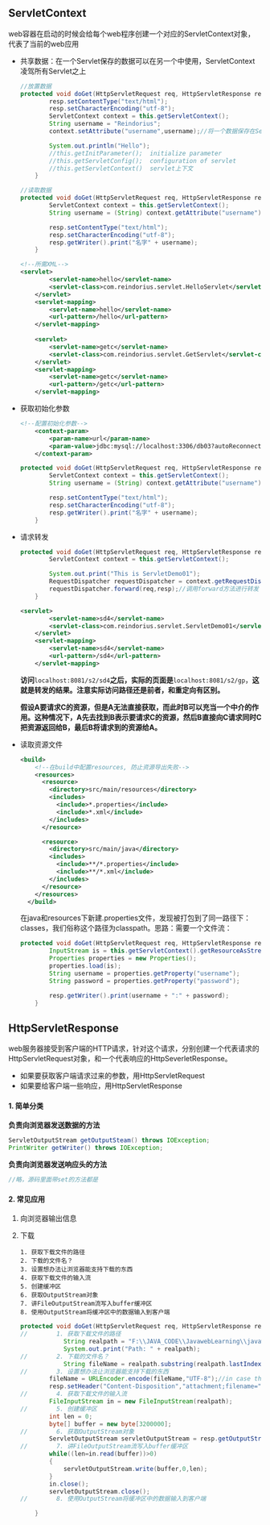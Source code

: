 ## ServletContext

web容器在启动的时候会给每个web程序创建一个对应的ServletContext对象，代表了当前的web应用

* 共享数据：在一个Servlet保存的数据可以在另一个中使用，ServletContext凌驾所有Servlet之上

  ```java
  //放置数据
  protected void doGet(HttpServletRequest req, HttpServletResponse resp) throws ServletException, IOException {
          resp.setContentType("text/html");
          resp.setCharacterEncoding("utf-8");
          ServletContext context = this.getServletContext();
          String username = "Reindorius";
          context.setAttribute("username",username);//将一个数据保存在ServletContext里面。名字：username; 值：usernama
  
          System.out.println("Hello");
          //this.getInitParameter();  initialize parameter
          //this.getServletConfig();  configuration of servlet
          //this.getServletContext()  servlet上下文
      }
  ```

  ```java
  //读取数据
  protected void doGet(HttpServletRequest req, HttpServletResponse resp) throws ServletException, IOException {
          ServletContext context = this.getServletContext();
          String username = (String) context.getAttribute("username");
  
          resp.setContentType("text/html");
          resp.setCharacterEncoding("utf-8");
          resp.getWriter().print("名字" + username);
      }
  ```

  ```xml
  <!--所需XML-->
  <servlet>
          <servlet-name>hello</servlet-name>
          <servlet-class>com.reindorius.servlet.HelloServlet</servlet-class>W
      </servlet>
      <servlet-mapping>
          <servlet-name>hello</servlet-name>
          <url-pattern>/hello</url-pattern>
      </servlet-mapping>
      
      <servlet>
          <servlet-name>getc</servlet-name>
          <servlet-class>com.reindorius.servlet.GetServlet</servlet-class>
      </servlet>
      <servlet-mapping>
          <servlet-name>getc</servlet-name>
          <url-pattern>/getc</url-pattern>
      </servlet-mapping>
  ```

* 获取初始化参数

  ```xml
  <!--配置初始化参数-->
      <context-param>
          <param-name>url</param-name>
          <param-value>jdbc:mysql://localhost:3306/db03?autoReconnect=true&amp;useSSL=false</param-value>
      </context-param>
  ```

  ```java
  protected void doGet(HttpServletRequest req, HttpServletResponse resp) throws ServletException, IOException {
          ServletContext context = this.getServletContext();
          String username = (String) context.getAttribute("username");
  
          resp.setContentType("text/html");
          resp.setCharacterEncoding("utf-8");
          resp.getWriter().print("名字" + username);
      }
  ```

* 请求转发

  ```java
  protected void doGet(HttpServletRequest req, HttpServletResponse resp) throws ServletException, IOException {
          ServletContext context = this.getServletContext();
  
          System.out.print("This is ServletDemo01");
          RequestDispatcher requestDispatcher = context.getRequestDispatcher("/gp");//转发的请求路径
          requestDispatcher.forward(req,resp);//调用forward方法进行转发
      }
  ```

  ```xml
  <servlet>
          <servlet-name>sd4</servlet-name>
          <servlet-class>com.reindorius.servlet.ServletDemo01</servlet-class>
      </servlet>
      <servlet-mapping>
          <servlet-name>sd4</servlet-name>
          <url-pattern>/sd4</url-pattern>
      </servlet-mapping>
  ```

  **访问**`localhost:8081/s2/sd4`**之后，实际的页面是**`localhost:8081/s2/gp`，**这就是转发的结果。注意实际访问路径还是前者，和重定向有区别。**

  **假设A要请求C的资源，但是A无法直接获取，而此时B可以充当一个中介的作用。这种情况下，A先去找到B表示要请求C的资源，然后B直接向C请求同时C把资源返回给B，最后B将请求到的资源给A。**

* 读取资源文件

  ```xml
  <build>
      <!--在build中配置resources, 防止资源导出失败-->
      <resources>
        <resource>
          <directory>src/main/resources</directory>
          <includes>
            <include>*.properties</include>
            <include>*.xml</include>
          </includes>
        </resource>
  
        <resource>
          <directory>src/main/java</directory>
          <includes>
            <include>**/*.properties</include>
            <include>**/*.xml</include>
          </includes>
        </resource>
      </resources>
    </build>
  ```

  在java和resources下新建.properties文件，发现被打包到了同一路径下：classes，我们俗称这个路径为classpath。思路：需要一个文件流：

  ```java
  protected void doGet(HttpServletRequest req, HttpServletResponse resp) throws ServletException, IOException {
          InputStream is = this.getServletContext().getResourceAsStream("/WEB-INF/classes/db.properties");
          Properties properties = new Properties();
          properties.load(is);
          String username = properties.getProperty("username");
          String password = properties.getProperty("password");
  
          resp.getWriter().print(username + ":" + password);
      }
  ```

  



## HttpServletResponse

web服务器接受到客户端的HTTP请求，针对这个请求，分别创建一个代表请求的HttpServletRequest对象，和一个代表响应的HttpSeverletResponse。

 * 如果要获取客户端请求过来的参数，用HttpServletRequest
 * 如果要给客户端一些响应，用HttpServletResponse

#### 1. 简单分类

**负责向浏览器发送数据的方法**

```java
ServletOutputStream getOutputSteam() throws IOException;
PrintWriter getWriter() throws IOException;
```

**负责向浏览器发送响应头的方法**

```java
//略，源码里面带set的方法都是
```

#### 2. 常见应用

 1. 向浏览器输出信息

 2. 下载

     	1. 获取下载文件的路径
     	2. 下载的文件名？
     	3. 设置想办法让浏览器能支持下载的东西
     	4. 获取下载文件的输入流
     	5. 创建缓冲区
     	6. 获取OutputStream对象
     	7. 讲FileOutputStream流写入buffer缓冲区
     	8. 使用OutputStream将缓冲区中的数据输入到客户端

    ```java
    protected void doGet(HttpServletRequest req, HttpServletResponse resp) throws ServletException, IOException {
    //        1. 获取下载文件的路径
                String realpath = "F:\\JAVA_CODE\\JavawebLearning\\javaweb-02-servlet\\response\\src\\main\\resources\\alexander_prime.png";
                System.out.print("Path: " + realpath);
    //        2. 下载的文件名？
                String fileName = realpath.substring(realpath.lastIndexOf(File.separator)+1);
    //        3. 设置想办法让浏览器能支持下载的东西
            fileName = URLEncoder.encode(fileName,"UTF-8");//in case the file name is non-English
            resp.setHeader("Content-Disposition","attachment;filename="+fileName);
    //        4. 获取下载文件的输入流
            FileInputStream in = new FileInputStream(realpath);
    //        5. 创建缓冲区
            int len = 0;
            byte[] buffer = new byte[3200000];
    //        6. 获取OutputStream对象
            ServletOutputStream servletOutputStream = resp.getOutputStream();
    //        7. 讲FileOutputStream流写入buffer缓冲区
            while((len=in.read(buffer))>0)
            {
                servletOutputStream.write(buffer,0,len);
            }
            in.close();
            servletOutputStream.close();
    //        8. 使用OutputStream将缓冲区中的数据输入到客户端
    
        }
    ```

    

